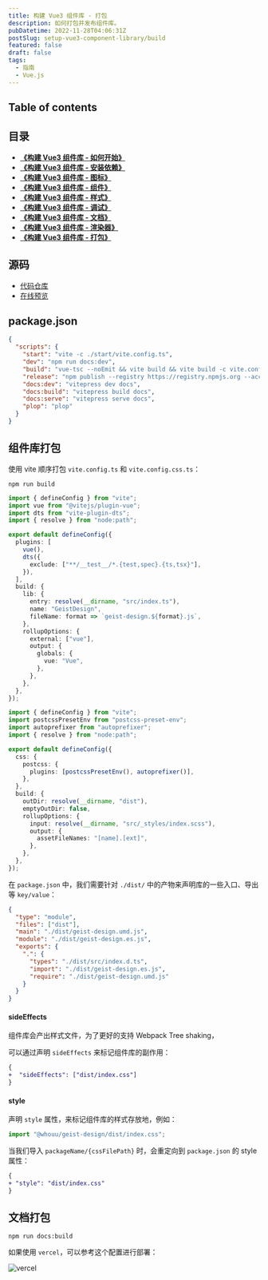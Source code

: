 ```yaml
---
title: 构建 Vue3 组件库 - 打包
description: 如何打包并发布组件库。
pubDatetime: 2022-11-28T04:06:31Z
postSlug: setup-vue3-component-library/build
featured: false
draft: false
tags:
  - 指南
  - Vue.js
---
```


## Table of contents

## 目录

- [**《构建 Vue3 组件库 - 如何开始》**](/posts/setup-vue3-component-library/how-to-start)
- [**《构建 Vue3 组件库 - 安装依赖》**](/posts/setup-vue3-component-library/install-deps)
- [**《构建 Vue3 组件库 - 图标》**](/posts/setup-vue3-component-library/svg-icon)
- [**《构建 Vue3 组件库 - 组件》**](/posts/setup-vue3-component-library/sfc)
- [**《构建 Vue3 组件库 - 样式》**](/posts/setup-vue3-component-library/css)
- [**《构建 Vue3 组件库 - 调试》**](/posts/setup-vue3-component-library/debug)
- [**《构建 Vue3 组件库 - 文档》**](/posts/setup-vue3-component-library/doc)
- [**《构建 Vue3 组件库 - 渲染器》**](/posts/setup-vue3-component-library/plopjs)
- [**《构建 Vue3 组件库 - 打包》**](/posts/setup-vue3-component-library/build)

## 源码

- [代码仓库](https://github.com/passionzale/geist-design)
- [在线预览](https://geist-design.lovchun.com)

## package.json

```json title="pacakge.json"
{
  "scripts": {
    "start": "vite -c ./start/vite.config.ts",
    "dev": "npm run docs:dev",
    "build": "vue-tsc --noEmit && vite build && vite build -c vite.config.css.ts",
    "release": "npm publish --registry https://registry.npmjs.org --access public",
    "docs:dev": "vitepress dev docs",
    "docs:build": "vitepress build docs",
    "docs:serve": "vitepress serve docs",
    "plop": "plop"
  }
}
```

## 组件库打包

使用 vite 顺序打包 `vite.config.ts` 和 `vite.config.css.ts`：

```shell
npm run build
```

```ts title="vite.config.ts"
import { defineConfig } from "vite";
import vue from "@vitejs/plugin-vue";
import dts from "vite-plugin-dts";
import { resolve } from "node:path";

export default defineConfig({
  plugins: [
    vue(),
    dts({
      exclude: ["**/__test__/*.{test,spec}.{ts,tsx}"],
    }),
  ],
  build: {
    lib: {
      entry: resolve(__dirname, "src/index.ts"),
      name: "GeistDesign",
      fileName: format => `geist-design.${format}.js`,
    },
    rollupOptions: {
      external: ["vue"],
      output: {
        globals: {
          vue: "Vue",
        },
      },
    },
  },
});
```

```ts title="vite.config.css.ts"
import { defineConfig } from "vite";
import postcssPresetEnv from "postcss-preset-env";
import autoprefixer from "autoprefixer";
import { resolve } from "node:path";

export default defineConfig({
  css: {
    postcss: {
      plugins: [postcssPresetEnv(), autoprefixer()],
    },
  },
  build: {
    outDir: resolve(__dirname, "dist"),
    emptyOutDir: false,
    rollupOptions: {
      input: resolve(__dirname, "src/_styles/index.scss"),
      output: {
        assetFileNames: "[name].[ext]",
      },
    },
  },
});
```

在 `package.json` 中，我们需要针对 `./dist/` 中的产物来声明库的一些入口、导出等 `key/value`：

```json title="package.json"
{
  "type": "module",
  "files": ["dist"],
  "main": "./dist/geist-design.umd.js",
  "module": "./dist/geist-design.es.js",
  "exports": {
    ".": {
      "types": "./dist/src/index.d.ts",
      "import": "./dist/geist-design.es.js",
      "require": "./dist/geist-design.umd.js"
    }
  }
}
```

#### sideEffects

组件库会产出样式文件，为了更好的支持 Webpack Tree shaking，

可以通过声明 `sideEffects` 来标记组件库的副作用：

```diff title="pacakge.json"
{
+  "sideEffects": ["dist/index.css"]
}
```

#### style

声明 `style` 属性，来标记组件库的样式存放地，例如：

```ts title="main.ts"
import "@whouu/geist-design/dist/index.css";
```

当我们导入 `packageName/{cssFilePath}` 时，会重定向到 `package.json` 的 style 属性：

```diff title="package.json"
{
+ "style": "dist/index.css"
}
```

## 文档打包

```shell
npm run docs:build
```

如果使用 `vercel`，可以参考这个配置进行部署：

![vercel](/images/setup-vue3-component-library/vercel.jpg)
